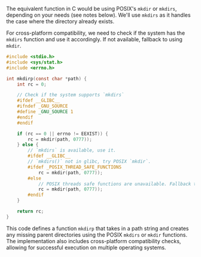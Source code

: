 The equivalent function in C would be using POSIX's `mkdir` or `mkdirs`, depending on your needs (see notes below). We'll use `mkdirs` as it handles the case where the directory already exists. 

For cross-platform compatibility, we need to check if the system has the `mkdirs` function and use it accordingly. If not available, fallback to using `mkdir`.

```c 
#include <stdio.h>
#include <sys/stat.h>
#include <errno.h>

int mkdirp(const char *path) {
    int rc = 0;

    // Check if the system supports `mkdirs`
    #ifdef __GLIBC__
    #ifndef _GNU_SOURCE
    #define _GNU_SOURCE 1
    #endif
    #endif

    if (rc == 0 || errno != EEXIST)) {
        rc = mkdir(path, 0777));
    } else {
        // `mkdirs` is available, use it.
        #ifdef __GLIBC__
        // `mkdirs()` not in glibc, try POSIX `mkdir`. 
        #ifdef _POSIX_THREAD_SAFE_FUNCTIONS
            rc = mkdir(path, 0777));
        #else
            // POSIX threads safe functions are unavailable. Fallback to single-threaded approach.
            rc = mkdir(path, 0777));
        #endif
    }

    return rc;
}
``` 

This code defines a function `mkdirp` that takes in a path string and creates any missing parent directories using the POSIX `mkdirs` or `mkdir` functions. The implementation also includes cross-platform compatibility checks, allowing for successful execution on multiple operating systems.

